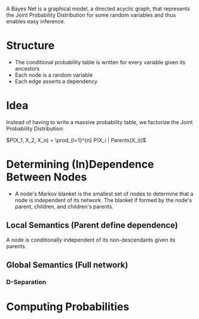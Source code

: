 A Bayes Net is a graphical model, a directed acyclic graph, that represents the Joint Probability Distribution for some random variables and thus enables easy inference.

# Structure
- The conditional probability table is written for every variable given its ancestors
- Each node is a random variable
- Each edge asserts a dependency

# Idea
Instead of having to write a massive probability table, we factorize the Joint Probability Distribution:

$P(X_1, X_2, X_n) = \prod_{i=1}^{n} P(X_i | Parents(X_i))$

# Determining (In)Dependence Between Nodes
- A node's Markov blanket is the smallest set of nodes to determine that a node is independent of its network. The blanket if formed by the node's parent, children, and children's parents.

## Local Semantics (Parent define dependence)
A node is conditionally independent of its non-descendants given its parents.

## Global Semantics (Full network)
### D-Separation

# Computing Probabilities
